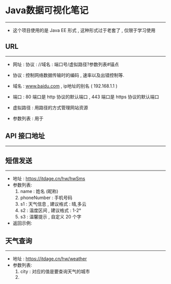 # Java数据可视化笔记

---------------------------

* 这个项目使用的是 Java EE 形式 , 这种形式过于老套了 , 仅限于学习使用

## URL

--------------

* 网址 : 协议 : //域名 : 端口号/虚拟路径?参数列表#锚点

* 协议 : 控制网络数据传输时的编码 , 速率以及出错控制等.
* 域名 : www.baidu.com , ip地址的别名 ( 192.168.1.1 )
* 端口 : 80 端口是 http 协议的默认端口 , 443 端口是 https 协议的默认端口
* 虚拟路径 : 用路径的方式管理网站资源
* 参数列表 : 用于

## API 接口地址

---------------------



## 短信发送

------------------

* 地址 : https://itdage.cn/hw/hwSms
* 参数列表:
  1. name : 姓名 (昵称)
  2. phoneNumber : 手机号码
  3. s1 : 天气信息 , 建议格式 : 晴,多云
  4. s2 : 温度区间 , 建议格式 : 1-2°
  5. s3 : 温馨提示 , 自定义 20 个字
* 返回示例:



## 天气查询

----------------

* 地址 : https://itdage.cn/hw/weather
* 参数列表:
  1. city : 对应的值是要查询天气的城市
  2. 
